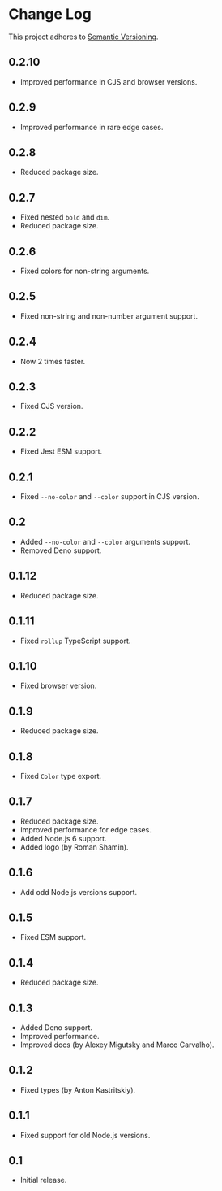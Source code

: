 # Change Log
This project adheres to [Semantic Versioning](http://semver.org/).

## 0.2.10
* Improved performance in CJS and browser versions.

## 0.2.9
* Improved performance in rare edge cases.

## 0.2.8
* Reduced package size.

## 0.2.7
* Fixed nested `bold` and `dim`.
* Reduced package size.

## 0.2.6
* Fixed colors for non-string arguments.

## 0.2.5
* Fixed non-string and non-number argument support.

## 0.2.4
* Now 2 times faster.

## 0.2.3
* Fixed CJS version.

## 0.2.2
* Fixed Jest ESM support.

## 0.2.1
* Fixed `--no-color` and `--color` support in CJS version.

## 0.2
* Added `--no-color` and `--color` arguments support.
* Removed Deno support.

## 0.1.12
* Reduced package size.

## 0.1.11
* Fixed `rollup` TypeScript support.

## 0.1.10
* Fixed browser version.

## 0.1.9
* Reduced package size.

## 0.1.8
* Fixed `Color` type export.

## 0.1.7
* Reduced package size.
* Improved performance for edge cases.
* Added Node.js 6 support.
* Added logo (by Roman Shamin).

## 0.1.6
* Add odd Node.js versions support.

## 0.1.5
* Fixed ESM support.

## 0.1.4
* Reduced package size.

## 0.1.3
* Added Deno support.
* Improved performance.
* Improved docs (by Alexey Migutsky and Marco Carvalho).

## 0.1.2
* Fixed types (by Anton Kastritskiy).

## 0.1.1
* Fixed support for old Node.js versions.

## 0.1
* Initial release.
